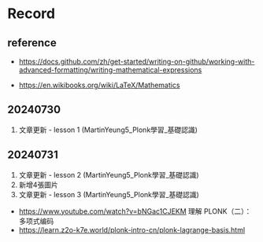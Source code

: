 # Record

## reference
* https://docs.github.com/zh/get-started/writing-on-github/working-with-advanced-formatting/writing-mathematical-expressions

* https://en.wikibooks.org/wiki/LaTeX/Mathematics

## 20240730
1. 文章更新 - lesson 1 (MartinYeung5_Plonk學習_基礎認識)

## 20240731
1. 文章更新 - lesson 2 (MartinYeung5_Plonk學習_基礎認識)
2. 新增4張圖片
3. 文章更新 - lesson 3 (MartinYeung5_Plonk學習_基礎認識)
* https://www.youtube.com/watch?v=bNGac1CJEKM
理解 PLONK（二）：多项式编码
* https://learn.z2o-k7e.world/plonk-intro-cn/plonk-lagrange-basis.html